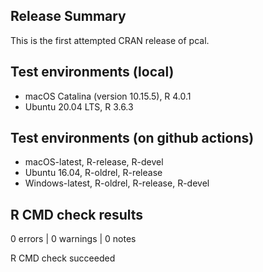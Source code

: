 
## Release Summary

This is the first attempted CRAN release of pcal.

## Test environments (local)

* macOS Catalina (version 10.15.5), R 4.0.1
* Ubuntu 20.04 LTS, R 3.6.3

## Test environments (on github actions)

* macOS-latest, R-release, R-devel
* Ubuntu 16.04, R-oldrel, R-release
* Windows-latest, R-oldrel, R-release, R-devel  

## R CMD check results

0 errors | 0 warnings | 0 notes

R CMD check succeeded


